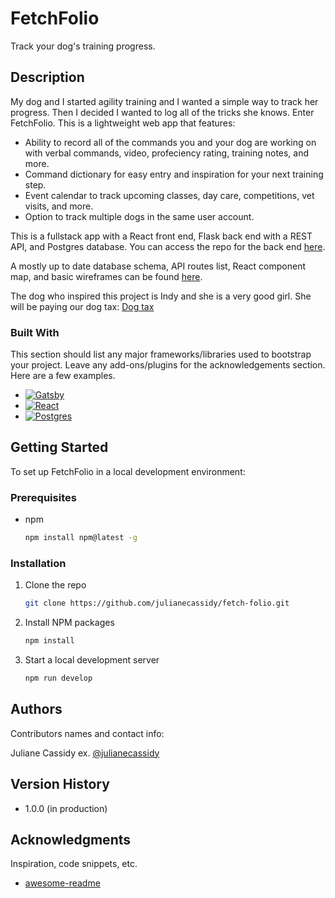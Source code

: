 # FetchFolio

Track your dog's training progress.

## Description

My dog and I started agility training and I wanted a simple way to track her progress. Then I decided I wanted to log all of the tricks she knows. Enter FetchFolio. This is a lightweight web app that features:

- Ability to record all of the commands you and your dog are working on with verbal commands, video, profeciency rating, training notes, and more.
- Command dictionary for easy entry and inspiration for your next training step.
- Event calendar to track upcoming classes, day care, competitions, vet visits, and more.
- Option to track multiple dogs in the same user account.

This is a fullstack app with a React front end, Flask back end with a REST API, and Postgres database. You can access the repo for the back end [here](https://github.com/julianecassidy/fetch-folio-backend).

A mostly up to date database schema, API routes list, React component map, and basic wireframes can be found [here](https://miro.com/app/board/uXjVMk6Oz6w=/?share_link_id=69951837818).

The dog who inspired this project is Indy and she is a very good girl. She will be paying our dog tax:
[Dog tax](/indy.jpg)

### Built With

This section should list any major frameworks/libraries used to bootstrap your project. Leave any add-ons/plugins for the acknowledgements section. Here are a few examples.

* [![Gatsby][Gatsby.js]][Gatsby-url]
* [![React][React.js]][React-url]
* [![Postgres][PostgresSQL.org]][Postgres-url]

## Getting Started

To set up FetchFolio in a local development environment:

### Prerequisites

* npm
  ```sh
  npm install npm@latest -g

### Installation

1. Clone the repo
   ```sh
   git clone https://github.com/julianecassidy/fetch-folio.git
   ```
2. Install NPM packages
   ```sh
   npm install
   ```
3. Start a local development server
    ```sh
    npm run develop
    ```

<!-- ## Help

Any advise for common problems or issues.
```
command to run if program contains helper info
``` -->

## Authors

Contributors names and contact info:

Juliane Cassidy
ex. [@julianecassidy](https://github.com/julianecassidy)

## Version History

* 1.0.0 (in production)

<!-- ## License

This project is licensed under the [NAME HERE] License - see the LICENSE.md file for details -->

## Acknowledgments

Inspiration, code snippets, etc.
* [awesome-readme](https://github.com/matiassingers/awesome-readme)



<!-- MARKDOWN LINKS & IMAGES -->
<!-- https://www.markdownguide.org/basic-syntax/#reference-style-links -->
[contributors-shield]: https://img.shields.io/github/contributors/othneildrew/Best-README-Template.svg?style=for-the-badge
[contributors-url]: https://github.com/othneildrew/Best-README-Template/graphs/contributors
[forks-shield]: https://img.shields.io/github/forks/othneildrew/Best-README-Template.svg?style=for-the-badge
[forks-url]: https://github.com/othneildrew/Best-README-Template/network/members
[stars-shield]: https://img.shields.io/github/stars/othneildrew/Best-README-Template.svg?style=for-the-badge
[stars-url]: https://github.com/othneildrew/Best-README-Template/stargazers
[issues-shield]: https://img.shields.io/github/issues/othneildrew/Best-README-Template.svg?style=for-the-badge
[issues-url]: https://github.com/othneildrew/Best-README-Template/issues
[license-shield]: https://img.shields.io/github/license/othneildrew/Best-README-Template.svg?style=for-the-badge
[license-url]: https://github.com/othneildrew/Best-README-Template/blob/master/LICENSE.txt
[linkedin-shield]: https://img.shields.io/badge/-LinkedIn-black.svg?style=for-the-badge&logo=linkedin&colorB=555
[linkedin-url]: https://linkedin.com/in/othneildrew
[product-screenshot]: images/screenshot.png
[Next.js]: https://img.shields.io/badge/next.js-000000?style=for-the-badge&logo=nextdotjs&logoColor=white
[Next-url]: https://nextjs.org/
[Gatsby.js]: https://img.shields.io/badge/Gatsby-663399?style=for-the-badge&logo=gatsby&logoColor=white
[Gatsby-url]: https://www.gatsbyjs.com/
[React.js]:  	https://img.shields.io/badge/React-20232A?style=for-the-badge&logo=react&logoColor=61DAFB
[React-url]: https://reactjs.org/
[Vue.js]: https://img.shields.io/badge/Vue.js-35495E?style=for-the-badge&logo=vuedotjs&logoColor=4FC08D
[Vue-url]: https://vuejs.org/
[Angular.io]: https://img.shields.io/badge/Angular-DD0031?style=for-the-badge&logo=angular&logoColor=white
[Angular-url]: https://angular.io/
[Svelte.dev]: https://img.shields.io/badge/Svelte-4A4A55?style=for-the-badge&logo=svelte&logoColor=FF3E00
[Svelte-url]: https://svelte.dev/
[Laravel.com]: https://img.shields.io/badge/Laravel-FF2D20?style=for-the-badge&logo=laravel&logoColor=white
[Laravel-url]: https://laravel.com
[Bootstrap.com]: https://img.shields.io/badge/Bootstrap-563D7C?style=for-the-badge&logo=bootstrap&logoColor=white
[Bootstrap-url]: https://getbootstrap.com
[JQuery.com]: https://img.shields.io/badge/jQuery-0769AD?style=for-the-badge&logo=jquery&logoColor=white
[JQuery-url]: https://jquery.com 
[PostgresSQL.org]: https://img.shields.io/badge/PostgreSQL-316192?style=for-the-badge&logo=postgresql&logoColor=white
[Postgres-url]: https://www.postgresql.org/
